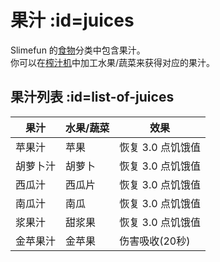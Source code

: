# 果汁 :id=juices

Slimefun 的[食物](/Food)分类中包含果汁。  
你可以在[榨汁机](/Juicer)中加工水果/蔬菜来获得对应的果汁。

## 果汁列表 :id=list-of-juices

| 果汁 | 水果/蔬菜 | 效果 |
| --- | -------- | --- |
| 苹果汁 | 苹果 | 恢复 3.0 点饥饿值 |
| 胡萝卜汁 | 胡萝卜 | 恢复 3.0 点饥饿值 |
| 西瓜汁 | 西瓜片 | 恢复 3.0 点饥饿值 |
| 南瓜汁 | 南瓜 | 恢复 3.0 点饥饿值 |
| 浆果汁 | 甜浆果 | 恢复 3.0 点饥饿值 |
| 金苹果汁 | 金苹果 | 伤害吸收(20秒) |
